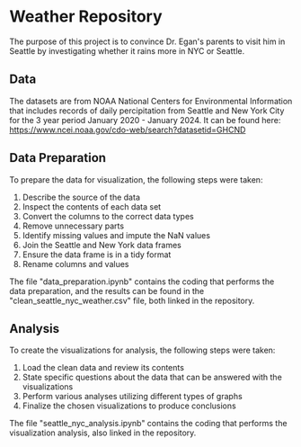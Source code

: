 # Weather Repository
The purpose of this project is to convince Dr. Egan's parents to visit him in Seattle by investigating whether it rains more in NYC or Seattle.

## Data
The datasets are from NOAA National Centers for Environmental Information that includes records of daily percipitation from Seattle and New York City for the 3 year period January 2020 - January 2024.
It can be found here: https://www.ncei.noaa.gov/cdo-web/search?datasetid=GHCND

## Data Preparation
To prepare the data for visualization, the following steps were taken:
  1. Describe the source of the data
  2. Inspect the contents of each data set
  4. Convert the columns to the correct data types
  5. Remove unnecessary parts
  6. Identify missing values and impute the NaN values
  7. Join the Seattle and New York data frames
  8. Ensure the data frame is in a tidy format
  9. Rename columns and values

The file "data_preparation.ipynb" contains the coding that performs the data preparation, and the results can be found in the "clean_seattle_nyc_weather.csv" file, both linked in the repository.

## Analysis
To create the visualizations for analysis, the following steps were taken:
  1. Load the clean data and review its contents
  2. State specific questions about the data that can be answered with the visualizations
  3. Perform various analyses utilizing different types of graphs
  4. Finalize the chosen visualizations to produce conclusions

The file "seattle_nyc_analysis.ipynb" contains the coding that performs the visualization analysis, also linked in the repository.
